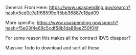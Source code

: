 General: From Here: https://www.usaspending.gov/search?hash=5cd0c7a1f68599eff5bb36887e18ad09

More specific: https://www.usaspending.gov/search?hash=f5e03f4e69c5cdf58b1da88ee250f04f

For some reason this makes all the contract IDVS disapear?

Massive Todo to download and sort all these
